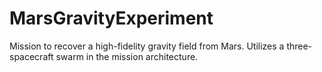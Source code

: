 # MarsGravityExperiment
Mission to recover a high-fidelity gravity field from Mars. Utilizes a three-spacecraft swarm in the mission architecture.
